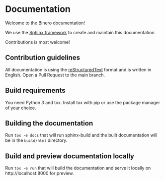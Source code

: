 # Documentation

Welcome to the Binero documentation!

We use the [Sphinx framework](https://www.sphinx-doc.org/en/master/) to create and maintain this documentation.

Contributions is most welcome!

## Contribution guidelines

All documentation is using the [reStructuredText](https://www.sphinx-doc.org/en/master/usage/restructuredtext/basics.html) format
and is written in English. Open a Pull Request to the main branch.

## Build requirements

You need Python 3 and tox. Install tox with pip or use the package manager of your choice.

## Building the documentation

Run ``tox -e docs`` that will run sphinx-build and the built documentation
will be in the ``build/html`` directory.

## Build and preview documentation locally

Run ``tox -e run`` that will build the documentation and serve it locally
on http://localhost:8000 for preview.
